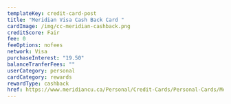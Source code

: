 ```yaml
---
templateKey: credit-card-post
title: "Meridian Visa Cash Back Card "
cardImage: /img/cc-meridian-cashback.png
creditScore: Fair
fee: 0
feeOptions: nofees
network: Visa
purchaseInterest: "19.50"
balanceTranferFees: ""
userCategory: personal
cardCategory: rewards
rewardType: cashback
href: https://www.meridiancu.ca/Personal/Credit-Cards/Personal-Cards/Meridian-Visa-Cash-Back-Card.aspx
---
```


